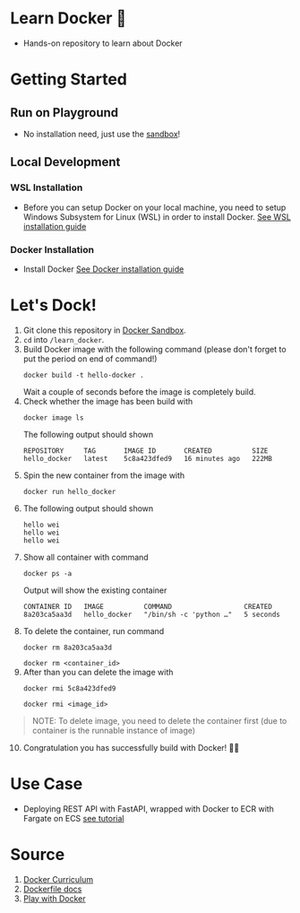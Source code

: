 # Learn Docker 🐳
- Hands-on repository to learn about Docker

# Getting Started

## Run on Playground
- No installation need, just use the [sandbox](https://labs.play-with-docker.com/)!

## Local Development
### WSL Installation
- Before you can setup Docker on your local machine, you need to setup Windows Subsystem for Linux (WSL)
in order to install Docker. [See WSL installation guide](https://www.youtube.com/watch?v=_fntjriRe48&t=1s)

### Docker Installation
- Install Docker [See Docker installation guide](https://www.youtube.com/watch?v=5RQbdMn04Oc&list=PLhfrWIlLOoKNMHhB39bh3XBpoLxV3f0V9&index=2)

# Let's Dock!

1. Git clone this repository in [Docker Sandbox](https://labs.play-with-docker.com/).
2. `cd` into `/learn_docker`.
3. Build Docker image with the following command (please don't forget to put the period on end of command!)
   ```Docker
   docker build -t hello-docker .
   ```
   Wait a couple of seconds before the image is completely build.
4. Check whether the image has been build with
   ```Docker
   docker image ls
   ```
   The following output should shown
   ```
   REPOSITORY     TAG       IMAGE ID       CREATED          SIZE
   hello_docker   latest    5c8a423dfed9   16 minutes ago   222MB
   ```
5. Spin the new container from the image with
   ```Docker
   docker run hello_docker 
   ```
6. The following output should shown
   ```
   hello wei
   hello wei
   hello wei
   ```
7. Show all container with command
   ```
   docker ps -a
   ```
   Output will show the existing container 
   ```
   CONTAINER ID   IMAGE          COMMAND                  CREATED
   8a203ca5aa3d   hello_docker   "/bin/sh -c 'python …"   5 seconds 
   ```
8. To delete the container, run command
   ```Docker
   docker rm 8a203ca5aa3d
   ```
   `docker rm <container_id>`
9. After than you can delete the image with 
   ```Docker
   docker rmi 5c8a423dfed9
   ```
   `docker rmi <image_id>`

> NOTE: To delete image, you need to delete the container first (due to container is the runnable instance of image)
10. Congratulation you has successfully build with Docker! 🐳🎉

# Use Case
- Deploying REST API with FastAPI, wrapped with Docker to ECR with Fargate on ECS [see tutorial](https://beabetterdev.com/2023/01/29/ecs-fargate-tutorial-with-fastapi/)


# Source
1. [Docker Curriculum](https://docker-curriculum.com/)
2. [Dockerfile docs](https://docs.docker.com/reference/dockerfile/)
3. [Play with Docker](https://www.docker.com/play-with-docker/)

